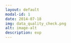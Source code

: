 ```yaml
---
layout: default
modal-id: 1
date: 2014-07-18
img: data_quality_check.png
alt: image-alt
description: exp
---
```

